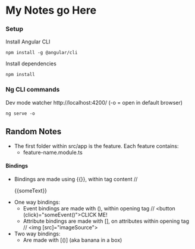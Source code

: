# My Notes go Here

### Setup

Install Angular CLI
```
npm install -g @angular/cli
```

Install dependencies
```
npm install
```

### Ng CLI commands

Dev mode watcher http://localhost:4200/ (-o = open in default browser)
```
ng serve -o
```



## Random Notes

* The first folder within src/app is the feature. Each feature contains:
    - feature-name.module.ts


#### Bindings

* Bindings are made using {{}}, within tag content  // <p>{{someText}}</p>
* One way bindings:
    - Event bindings are made with (), within opening tag  // <button (click)="someEvent()">CLICK ME!</button>
    - Attribute bindings are made with [], on attributes within opening tag // <img [src]="imageSource">
* Two way bindings:
    - Are made with [()] (aka banana in a box)